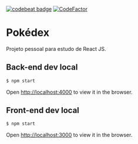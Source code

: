 [![codebeat badge](https://codebeat.co/badges/0c089bb3-10d3-4151-9762-88cece3100bc)](https://codebeat.co/projects/github-com-marcelloandrade-pokedex-master)
[![CodeFactor](https://www.codefactor.io/repository/github/marcelloandrade/pokedex/badge)](https://www.codefactor.io/repository/github/marcelloandrade/pokedex)

# Pokédex

Projeto pessoal para estudo de React JS.

## Back-end dev local

```bash
$ npm start
```
Open [http://localhost:4000](http://localhost:4000) to view it in the browser.

## Front-end dev local

```bash
$ npm start
```
Open [http://localhost:3000](http://localhost:3000) to view it in the browser.
